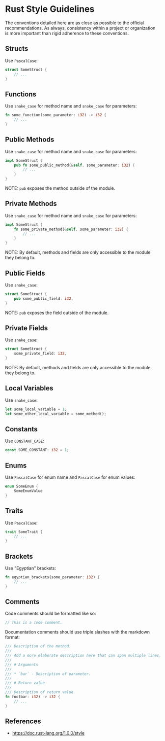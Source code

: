 # Rust Style Guidelines
The conventions detailed here are as close as possible to the official recommendations. As always, consistency within a project or organization is more important than rigid adherence to these conventions.

## Structs
Use `PascalCase`:
```rust
struct SomeStruct {
    // ...
}
```

## Functions
Use `snake_case` for method name and `snake_case` for parameters:
```rust
fn some_function(some_parameter: i32) -> i32 {
    // ...
}
```

## Public Methods
Use `snake_case` for method name and `snake_case` for parameters:
```rust
impl SomeStruct {
    pub fn some_public_method(&self, some_parameter: i32) {
        // ...
    }
}
```

NOTE: `pub` exposes the method outside of the module.

## Private Methods
Use `snake_case` for method name and `snake_case` for parameters:
```rust
impl SomeStruct {
    fn some_private_method(&self, some_parameter: i32) {
        // ...
    }
}
```

NOTE: By default, methods and fields are only accessible to the module they belong to.

## Public Fields
Use `snake_case`:
```rust
struct SomeStruct {
    pub some_public_field: i32,
}
```

NOTE: `pub` exposes the field outside of the module.

## Private Fields
Use `snake_case`:
```rust
struct SomeStruct {
    some_private_field: i32,
}
```

NOTE: By default, methods and fields are only accessible to the module they belong to.

## Local Variables
Use `snake_case`:
```rust
let some_local_variable = 1;
let some_other_local_variable = some_method();
```

## Constants
Use `CONSTANT_CASE`:
```rust
const SOME_CONSTANT: i32 = 1;
```

## Enums
Use `PascalCase` for enum name and `PascalCase` for enum values:
```rust
enum SomeEnum {
	SomeEnumValue
}
```

## Traits
Use `PascalCase`:
```rust
trait SomeTrait {
    // ...
}
```

## Brackets
Use "Egyptian" brackets:
```rust
fn egyptian_brackets(some_parameter: i32) {
    // ...
}
```

## Comments
Code comments should be formatted like so:
```rust
// This is a code comment.
```

Documentation comments should use triple slashes with the markdown format:
```rust
/// Description of the method.
/// 
/// Add a more elaborate description here that can span multiple lines.
/// 
/// # Arguments
/// 
/// * `bar` - Description of parameter.
/// 
/// # Return value
/// 
/// Description of return value.
fn foo(bar: i32) -> i32 {
    // ...
}
```

## References
- https://doc.rust-lang.org/1.0.0/style